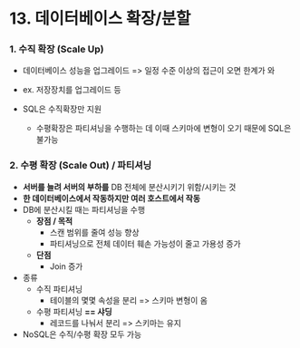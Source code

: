 # 13. 데이터베이스 확장/분할



### 1. 수직 확장 (Scale Up)

* 데이터베이스 성능을 업그레이드 => 일정 수준 이상의 접근이 오면 한계가 와

* ex. 저장장치를 업그레이드 등

* SQL은 수직확장만 지원
  * 수평확장은 파티셔닝을 수행하는 데 이때 스키마에 변형이 오기 때문에 SQL은 불가능



### 2. 수평 확장 (Scale Out) / 파티셔닝

* **서버를 늘려 서버의 부하를** DB 전체에 분산시키기 위함/시키는 것
* **한 데이터베이스에서 작동하지만 여러 호스트에서 작동**
* DB에 분산시킬 때는 파티셔닝을 수행
  * **장점 / 목적**
    * 스캔 범위를 줄여 성능 향상
    * 파티셔닝으로 전체 데이터 훼손 가능성이 줄고 가용성 증가
  * **단점**
    * Join 증가
* 종류
  * 수직 파티셔닝
    * 테이블의 몇몇 속성을 분리 => 스키마 변형이 옴
  * 수평 파티셔닝 **== 샤딩**
    * 레코드를 나눠서 분리 => 스키마는 유지
* NoSQL은 수직/수평 확장 모두 가능